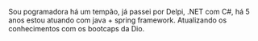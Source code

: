 Sou pogramadora há um tempão, já passei por Delpi, .NET com C#, há 5 anos estou atuando com java + spring framework. Atualizando os conhecimentos com os bootcaps da Dio.
